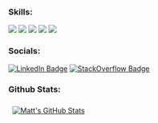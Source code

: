 ###  Skills: 

![](https://img.shields.io/badge/Code-TypeScript-informational?style=flat&logo=typescript&logoColor=white&color=0080FF)
![](https://img.shields.io/badge/Code-JavaScript-informational?style=flat&logo=javascript&logoColor=white&color=FFFF00)
![](https://img.shields.io/badge/Code-NodeJS-informational?style=flat&logo=react&logoColor=white&color=008040)
![](https://img.shields.io/badge/Code-React-informational?style=flat&logo=react&logoColor=white&color=4AB197)
![](https://img.shields.io/badge/Code-React_Native-informational?style=flat&logo=react&logoColor=white&color=4AB197)

### Socials:

[![LinkedIn Badge](https://img.shields.io/badge/LinkedIn-Profile-informational?style=flat&logo=linkedin&logoColor=white&color=0D76A8)](https://www.linkedin.com/in/matt-pengelly-575ba886/)
[![StackOverflow Badge](https://img.shields.io/stackexchange/stackoverflow/r/7664140?label=reputation&logo=stackoverflow)](https://stackoverflow.com/users/7664140/matt-pengelly)

### Github Stats:

<a href="https://github.com/mcpengelly">
  <img align="center" style="margin:0.5rem" src="https://github-readme-stats.vercel.app/api?username=mcpengelly&show_icons=true&line_height=27&count_private=true&title_color=ffffff&text_color=c9cacc&icon_color=4AB097&bg_color=1A2B34" alt="Matt's GitHub Stats" />
</a>

